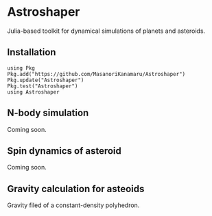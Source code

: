 # Astroshaper

Julia-based toolkit for dynamical simulations of planets and asteroids.

## Installation

    using Pkg
    Pkg.add("https://github.com/MasanoriKanamaru/Astroshaper")
    Pkg.update("Astroshaper")
    Pkg.test("Astroshaper")
    using Astroshaper


## N-body simulation
Coming soon.

## Spin dynamics of asteroid
Coming soon.

## Gravity calculation for asteoids
Gravity filed of a constant-density polyhedron.
